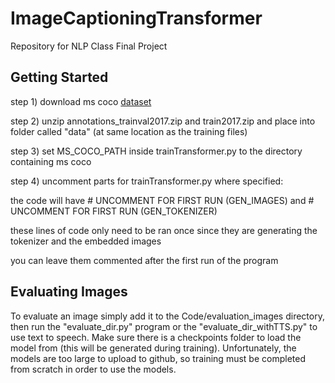 # ImageCaptioningTransformer
Repository for NLP Class Final Project

## Getting Started

step 1) download ms coco [dataset](https://cocodataset.org/#download)

step 2) unzip annotations_trainval2017.zip and train2017.zip and place into folder called "data" (at same location as the training files)

step 3) set MS_COCO_PATH inside trainTransformer.py to the directory containing ms coco

step 4) uncomment parts for trainTransformer.py where specified:

 the code will have # UNCOMMENT FOR FIRST RUN (GEN_IMAGES) and # UNCOMMENT FOR FIRST RUN (GEN_TOKENIZER)
 
 these lines of code only need to be ran once since they are generating the tokenizer and the embedded images
 
 you can leave them commented after the first run of the program
 
## Evaluating Images
To evaluate an image simply add it to the Code/evaluation_images directory, then run the "evaluate_dir.py" program or the "evaluate_dir_withTTS.py" to use text to speech. Make sure there is a checkpoints folder to load the model from (this will be generated during training). Unfortunately, the models are too large to upload to github, so training must be completed from scratch in order to use the models.
